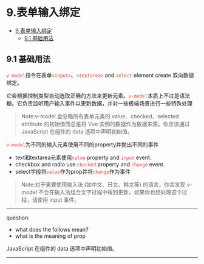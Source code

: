 # 9.表单输入绑定

- [9.表单输入绑定](#9表单输入绑定)
  - [9.1 基础用法](#91-基础用法)

## 9.1 基础用法

<code style="color:#ea4335">v-model</code>指令在表单<code style="color:#ea4335">\<input></code>、<code style="color:#ea4335">\<textarea></code> and <code style="color:#ea4335">select</code> element create 双向数据绑定。

它会根据控制类型自动选取正确的方法来更新元素。<code style="color:#ea4335">v-model</code>本质上不过是语法糖。它负责监听用户输入事件以更新数据，并对一些极端场景进行一些特殊处理

> Note:v-model 会忽略所有表单元素的 value、checked、selected attribute 的初始值而总是将 Vue 实例的数据作为数据来源。你应该通过 JavaScript 在组件的 data 选项中声明初始值。

<code style="color:#ea4335">v-model</code>为不同的输入元素使用不同的property并抛出不同的事件

- text和textarea元素使用<code style="color:#ea4335">value</code> property and <code style="color:#ea4335">input</code> event.
- checkbox and radio use <code style="color:#ea4335">checked</code> property and <code style="color:#ea4335">change</code> event.
- select字段将<code style="color:#ea4335">value</code>作为prop并将<code style="color:#ea4335">change</code>作为事件

>Note:对于需要使用输入法 (如中文、日文、韩文等) 的语言，你会发现 v-model 不会在输入法组合文字过程中得到更新。如果你也想处理这个过程，请使用 input 事件。

---
question:

- what does the follows mean?
- what is the meaning of prop

JavaScript 在组件的 data 选项中声明初始值。

---
